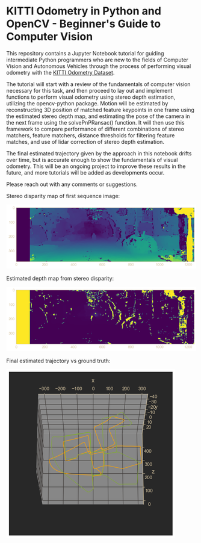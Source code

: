 # KITTI Odometry in Python and OpenCV - Beginner's Guide to Computer Vision

This repository contains a Jupyter Notebook tutorial for guiding intermediate Python programmers who are new to the fields of Computer Vision and Autonomous Vehicles through the process of performing visual odometry with the [KITTI Odometry Dataset](http://www.cvlibs.net/datasets/kitti/eval_odometry.php).

The tutorial will start with a review of the fundamentals of computer vision necessary for this task, and then proceed to lay out and implement functions to perform visual odometry using stereo depth estimation, utilizing the opencv-python package. Motion will be estimated by reconstructing 3D position of matched feature keypoints in one frame using the estimated stereo depth map, and estimating the pose of the camera in the next frame using the solvePnPRansac() function. It will then use this framework to compare performance of different combinations of stereo matchers, feature matchers, distance thresholds for filtering feature matches, and use of lidar correction of stereo depth estimation.

The final estimated trajectory given by the approach in this notebook drifts over time, but is accurate enough to show the fundamentals of visual odometry. This will be an ongoing project to improve these results in the future, and more tutorials will be added as developments occur.

Please reach out with any comments or suggestions.

Stereo disparity map of first sequence image:

![Disparity Map](images/disparity_map.png)

Estimated depth map from stereo disparity:

![Estimated Depth Map](images/depth_map.png)

Final estimated trajectory vs ground truth:

![Estimated Trajectory](images/estimated_trajectory.png)